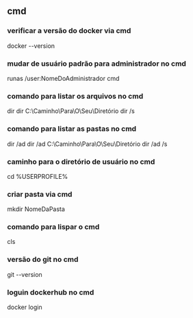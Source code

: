 ## cmd
### verificar a versão do docker via cmd
docker --version
### mudar de usuário padrão para administrador no cmd
runas /user:NomeDoAdministrador cmd
### comando para listar os arquivos no cmd
dir
dir C:\Caminho\Para\O\Seu\Diretório
dir /s
### comando para listar as pastas no cmd
dir /ad
dir /ad C:\Caminho\Para\O\Seu\Diretório
dir /ad /s
### caminho para o diretório de usuário no cmd
cd %USERPROFILE%
### criar pasta via cmd
mkdir NomeDaPasta
### comando para lispar o cmd
cls
###  versão do git no cmd
git --version
### loguin dockerhub no cmd
docker login

